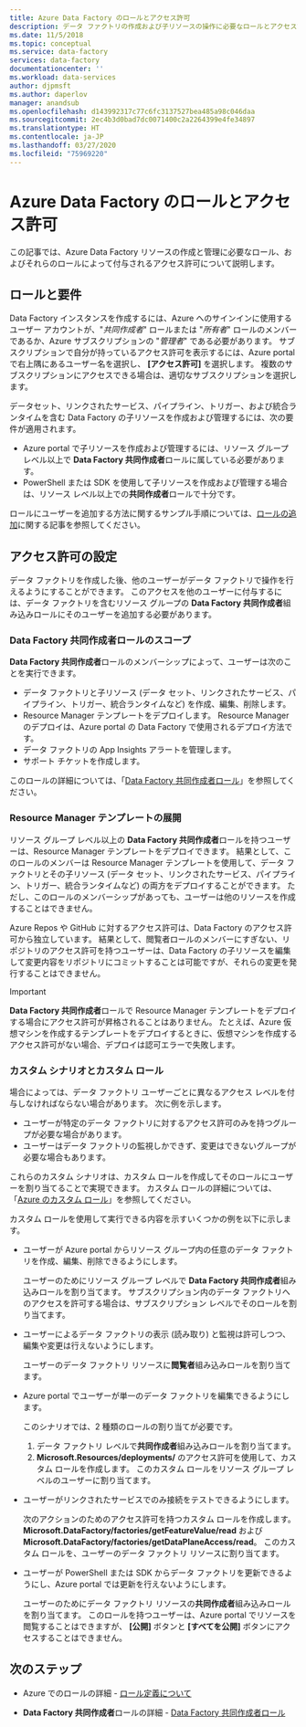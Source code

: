 ```yaml
---
title: Azure Data Factory のロールとアクセス許可
description: データ ファクトリの作成および子リソースの操作に必要なロールとアクセス許可について説明します。
ms.date: 11/5/2018
ms.topic: conceptual
ms.service: data-factory
services: data-factory
documentationcenter: ''
ms.workload: data-services
author: djpmsft
ms.author: daperlov
manager: anandsub
ms.openlocfilehash: d143992317c77c6fc3137527bea485a98c046daa
ms.sourcegitcommit: 2ec4b3d0bad7dc0071400c2a2264399e4fe34897
ms.translationtype: HT
ms.contentlocale: ja-JP
ms.lasthandoff: 03/27/2020
ms.locfileid: "75969220"
---
```

# <a name="roles-and-permissions-for-azure-data-factory"></a>Azure Data Factory のロールとアクセス許可

この記事では、Azure Data Factory リソースの作成と管理に必要なロール、およびそれらのロールによって付与されるアクセス許可について説明します。

## <a name="roles-and-requirements"></a>ロールと要件

Data Factory インスタンスを作成するには、Azure へのサインインに使用するユーザー アカウントが、"*共同作成者*" ロールまたは "*所有者*" ロールのメンバーであるか、Azure サブスクリプションの "*管理者*" である必要があります。 サブスクリプションで自分が持っているアクセス許可を表示するには、Azure portal で右上隅にあるユーザー名を選択し、 **[アクセス許可]** を選択します。 複数のサブスクリプションにアクセスできる場合は、適切なサブスクリプションを選択します。 

データセット、リンクされたサービス、パイプライン、トリガー、および統合ランタイムを含む Data Factory の子リソースを作成および管理するには、次の要件が適用されます。
- Azure portal で子リソースを作成および管理するには、リソース グループ レベル以上で **Data Factory 共同作成者**ロールに属している必要があります。
- PowerShell または SDK を使用して子リソースを作成および管理する場合は、リソース レベル以上での**共同作成者**ロールで十分です。

ロールにユーザーを追加する方法に関するサンプル手順については、[ロールの追加](../cost-management-billing/manage/add-change-subscription-administrator.md)に関する記事を参照してください。

## <a name="set-up-permissions"></a>アクセス許可の設定

データ ファクトリを作成した後、他のユーザーがデータ ファクトリで操作を行えるようにすることができます。 このアクセスを他のユーザーに付与するには、データ ファクトリを含むリソース グループの **Data Factory 共同作成者**組み込みロールにそのユーザーを追加する必要があります。

### <a name="scope-of-the-data-factory-contributor-role"></a>Data Factory 共同作成者ロールのスコープ

**Data Factory 共同作成者**ロールのメンバーシップによって、ユーザーは次のことを実行できます。
- データ ファクトリと子リソース (データ セット、リンクされたサービス、パイプライン、トリガー、統合ランタイムなど) を作成、編集、削除します。
- Resource Manager テンプレートをデプロイします。 Resource Manager のデプロイは、Azure portal の Data Factory で使用されるデプロイ方法です。
- データ ファクトリの App Insights アラートを管理します。
- サポート チケットを作成します。

このロールの詳細については、「[Data Factory 共同作成者ロール](../role-based-access-control/built-in-roles.md#data-factory-contributor)」を参照してください。

### <a name="resource-manager-template-deployment"></a>Resource Manager テンプレートの展開

リソース グループ レベル以上の **Data Factory 共同作成者**ロールを持つユーザーは、Resource Manager テンプレートをデプロイできます。 結果として、このロールのメンバーは Resource Manager テンプレートを使用して、データ ファクトリとその子リソース (データ セット、リンクされたサービス、パイプライン、トリガー、統合ランタイムなど) の両方をデプロイすることができます。 ただし、このロールのメンバーシップがあっても、ユーザーは他のリソースを作成することはできません。

Azure Repos や GitHub に対するアクセス許可は、Data Factory のアクセス許可から独立しています。 結果として、閲覧者ロールのメンバーにすぎない、リポジトリのアクセス許可を持つユーザーは、Data Factory の子リソースを編集して変更内容をリポジトリにコミットすることは可能ですが、それらの変更を発行することはできません。

> [!IMPORTANT]
> **Data Factory 共同作成者**ロールで Resource Manager テンプレートをデプロイする場合にアクセス許可が昇格されることはありません。 たとえば、Azure 仮想マシンを作成するテンプレートをデプロイするときに、仮想マシンを作成するアクセス許可がない場合、デプロイは認可エラーで失敗します。

### <a name="custom-scenarios-and-custom-roles"></a>カスタム シナリオとカスタム ロール

場合によっては、データ ファクトリ ユーザーごとに異なるアクセス レベルを付与しなければならない場合があります。 次に例を示します。
- ユーザーが特定のデータ ファクトリに対するアクセス許可のみを持つグループが必要な場合があります。
- ユーザーはデータ ファクトリの監視しかできず、変更はできないグループが必要な場合もあります。

これらのカスタム シナリオは、カスタム ロールを作成してそのロールにユーザーを割り当てることで実現できます。 カスタム ロールの詳細については、「[Azure のカスタム ロール](..//role-based-access-control/custom-roles.md)」を参照してください。

カスタム ロールを使用して実行できる内容を示すいくつかの例を以下に示します。

- ユーザーが Azure portal からリソース グループ内の任意のデータ ファクトリを作成、編集、削除できるようにします。

  ユーザーのためにリソース グループ レベルで **Data Factory 共同作成者**組み込みロールを割り当てます。 サブスクリプション内のデータ ファクトリへのアクセスを許可する場合は、サブスクリプション レベルでそのロールを割り当てます。

- ユーザーによるデータ ファクトリの表示 (読み取り) と監視は許可しつつ、編集や変更は行えないようにします。

  ユーザーのデータ ファクトリ リソースに**閲覧者**組み込みロールを割り当てます。

- Azure portal でユーザーが単一のデータ ファクトリを編集できるようにします。

  このシナリオでは、2 種類のロールの割り当てが必要です。

  1. データ ファクトリ レベルで**共同作成者**組み込みロールを割り当てます。
  2. **Microsoft.Resources/deployments/** のアクセス許可を使用して、カスタム ロールを作成します。 このカスタム ロールをリソース グループ レベルのユーザーに割り当てます。

- ユーザーがリンクされたサービスでのみ接続をテストできるようにします。

    次のアクションのためのアクセス許可を持つカスタム ロールを作成します。**Microsoft.DataFactory/factories/getFeatureValue/read** および **Microsoft.DataFactory/factories/getDataPlaneAccess/read**。 このカスタム ロールを、ユーザーのデータ ファクトリ リソースに割り当てます。

- ユーザーが PowerShell または SDK からデータ ファクトリを更新できるようにし、Azure portal では更新を行えないようにします。

  ユーザーのためにデータ ファクトリ リソースの**共同作成者**組み込みロールを割り当てます。 このロールを持つユーザーは、Azure portal でリソースを閲覧することはできますが、 **[公開]** ボタンと **[すべてを公開]** ボタンにアクセスすることはできません。

## <a name="next-steps"></a>次のステップ

- Azure でのロールの詳細 - [ロール定義について](../role-based-access-control/role-definitions.md)

- **Data Factory 共同作成者**ロールの詳細 - [Data Factory 共同作成者ロール](../role-based-access-control/built-in-roles.md#data-factory-contributor)
